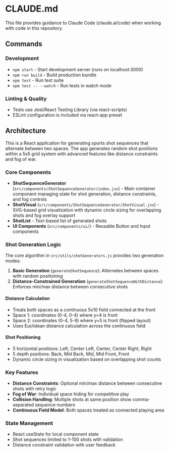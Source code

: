 # CLAUDE.md

This file provides guidance to Claude Code (claude.ai/code) when working with code in this repository.

## Commands

### Development
- `npm start` - Start development server (runs on localhost:3000)
- `npm run build` - Build production bundle
- `npm test` - Run test suite
- `npm test -- --watch` - Run tests in watch mode

### Linting & Quality
- Tests use Jest/React Testing Library (via react-scripts)
- ESLint configuration is included via react-app preset

## Architecture

This is a React application for generating sports shot sequences that alternate between two spaces. The app generates random shot positions within a 5x5 grid system with advanced features like distance constraints and fog of war.

### Core Components
- **ShotSequenceGenerator** (`src/components/ShotSequenceGenerator/index.jsx`) - Main container component managing state for shot generation, distance constraints, and fog controls
- **ShotVisual** (`src/components/ShotSequenceGenerator/ShotVisual.jsx`) - SVG-based grid visualization with dynamic circle sizing for overlapping shots and fog overlay support
- **ShotList** - Text-based list of generated shots
- **UI Components** (`src/components/ui/`) - Reusable Button and Input components

### Shot Generation Logic
The core algorithm in `src/utils/shotGenerators.js` provides two generation modes:

1. **Basic Generation** (`generateShotSequence`): Alternates between spaces with random positioning
2. **Distance-Constrained Generation** (`generateShotSequenceWithDistance`): Enforces min/max distance between consecutive shots

#### Distance Calculation
- Treats both spaces as a continuous 5x10 field connected at the front
- Space 1: coordinates (0-4, 0-4) where y=4 is front
- Space 2: coordinates (0-4, 5-9) where y=5 is front (flipped layout)
- Uses Euclidean distance calculation across the continuous field

#### Shot Positioning
- 5 horizontal positions: Left, Center Left, Center, Center Right, Right
- 5 depth positions: Back, Mid Back, Mid, Mid Front, Front
- Dynamic circle sizing in visualization based on overlapping shot counts

### Key Features
- **Distance Constraints**: Optional min/max distance between consecutive shots with retry logic
- **Fog of War**: Individual space hiding for competitive play
- **Collision Handling**: Multiple shots at same position show comma-separated sequence numbers
- **Continuous Field Model**: Both spaces treated as connected playing area

### State Management
- React useState for local component state
- Shot sequences limited to 1-100 shots with validation
- Distance constraint validation with user feedback